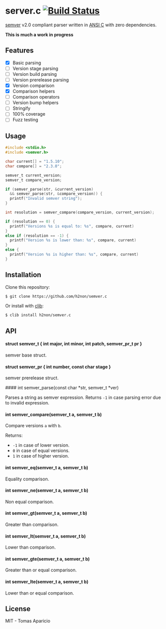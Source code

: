 # server.c [![Build Status](https://travis-ci.org/h2non/semver.c.png)](https://travis-ci.org/h2non/semver.c)

[semver](http://semver.org) v2.0 compliant parser written in [ANSI C](https://en.wikipedia.org/wiki/ANSI_C) with zero dependencies.

**This is much a work in progress**

## Features

- [x] Basic parsing
- [ ] Version stage parsing
- [ ] Version build parsing
- [ ] Version prerelease parsing
- [x] Version comparison
- [x] Comparison helpers
- [ ] Comparison operators
- [ ] Version bump helpers
- [ ] Stringify
- [ ] 100% coverage
- [ ] Fuzz testing

## Usage

```c
#include <stdio.h>
#include <semver.h>

char current[] = "1.5.10";
char compare[] = "2.3.0";

semver_t current_version;
semver_t compare_version;

if (semver_parse(str, &current_version)
  && semver_parse(str, &compare_version)) {
  printf("Invalid semver string");
}

int resolution = semver_compare(compare_version, current_version);

if (resolution == 0) {
  printf("Versions %s is equal to: %s", compare, current)
}
else if (resolution == -1) {
  printf("Version %s is lower than: %s", compare, current)
}
else {
  printf("Version %s is higher than: %s", compare, current)
}
```

## Installation

Clone this repository:

```bash
$ git clone https://github.com/h2non/semver.c
```

Or install with [clib](https://github.com/clibs/clib):

```bash
$ clib install h2non/semver.c
```

## API

#### struct semver_t { int major, int minor, int patch, semver_pr_t pr }

semver base struct.

#### struct semver_pr { int number, const char stage }

semver prerelease struct.

#### int semver_parse(const char *str, semver_t *ver)

Parses a string as semver expression.
Returns `-1` in case parsing error due to invalid expression.

#### int semver_compare(semver_t a, semver_t b)

Compare versions `a` with `b`.

Returns:
- `-1` in case of lower version.
- `0` in case of equal versions.
- `1` in case of higher version.

#### int semver_eq(semver_t a, semver_t b)

Equality comparison.

#### int semver_ne(semver_t a, semver_t b)

Non equal comparison.

#### int semver_gt(semver_t a, semver_t b)

Greater than comparison.

#### int semver_lt(semver_t a, semver_t b)

Lower than comparison.

#### int semver_gte(semver_t a, semver_t b)

Greater than or equal comparison.

#### int semver_lte(semver_t a, semver_t b)

Lower than or equal comparison.

## License

MIT - Tomas Aparicio
